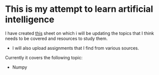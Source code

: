 # This is my attempt to learn artificial intelligence

I have created [this](https://docs.google.com/spreadsheets/d/1fe9uRYZkwObNrTz_pXv2H6eqps5ggFKpk5eR4ieofZg/edit?usp=sharing) sheet on which  i will be updating the topics that I think needs to be covered and resources to study them.

* I will also upload assignments that I find from various sources.

Currently it covers the following topic:
* Numpy
